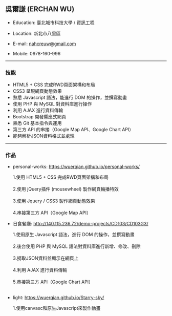 ## 吳爾謙 (ERCHAN WU)



  - Education: 臺北城市科技大學 / 資訊工程

  - Location: 新北市八里區

  - E-mail: nahcreuw@gmail.com

  - Mobile: 0978-160-996

  <hr>



### 技能

  - HTML5 + CSS 完成RWD頁面架構和布局
  - CSS3 呈現網頁動態效果
  - 熟悉 Javascript 語法，能進行 DOM 的操作，並撰寫動畫
  - 使用 PHP 與 MySQL 對資料庫進行操作  
  - 利用 AJAX 進行資料傳輸
  - Bootstrap 開發響應式網頁
  - 熟悉 Git 基本指令與運用
  - 第三方 API 的串接（Google Map API、Google Chart API）
  - 能夠解析JSON資料格式並處理
  <hr>


### 作品




 - personal-works: https://wuerqian.github.io/personal-works/



     1.使用 HTML5 + CSS 完成RWD頁面架構和布局<br/><br/>
     2.使用 jQuery插件 (mousewheel) 製作網頁輪播特效<br/><br/>
     3.使用 Jquery / CSS3 製作網頁動態效果<br/><br/>
     4.串接第三方 API（Google Map API）




  - 日食餐廳: http://140.115.236.72/demo-projects/CD103/CD103G3/



 
     1.使用原生 Javascript 語法，進行 DOM 的操作，並撰寫動畫<br/><br/>
     2.後台使用 PHP 與 MySQL 語法對資料庫進行新增、修改、刪除<br/><br/>
     3.撈取JSON資料並顯示在網頁上<br/><br/>
     4.利用 AJAX 進行資料傳輸<br/><br/>
     5.串接第三方 API（Google Chart API）<br/><br/>



 - light: https://wuerqian.github.io/Starry-sky/


 
     1.使用canvasc和原生Javascript來製作動畫<br/><br/>



 



